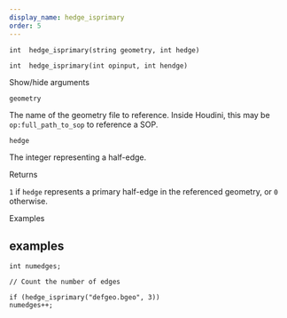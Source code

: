 ```yaml
---
display_name: hedge_isprimary
order: 5
---
```

`int  hedge_isprimary(string geometry, int hedge)`

`int  hedge_isprimary(int opinput, int hendge)`

Show/hide arguments

`geometry`

The name of the geometry file to reference. Inside Houdini, this may be `op:full_path_to_sop` to reference a SOP.

`hedge`

The integer representing a half-edge.

Returns

`1` if `hedge` represents a primary half-edge in the referenced geometry, or `0` otherwise.

Examples

## examples

```vex
int numedges;

// Count the number of edges

if (hedge_isprimary("defgeo.bgeo", 3))
numedges++;

```
